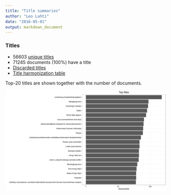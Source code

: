 ```yaml
---
title: "Title summaries"
author: "Leo Lahti"
date: "2016-05-01"
output: markdown_document
---
```



### Titles

 * 56603 [unique titles](output.tables/title_accepted.csv)
 * 71245 documents (100%) have a title
 * [Discarded titles](output.tables/title_discarded.csv)
 * [Title harmonization table](output.tables/title_conversion_nontrivial.csv)

Top-20 titles are shown together with the number of documents.

![plot of chunk summarytitle](figure/summarytitle-1.png)

